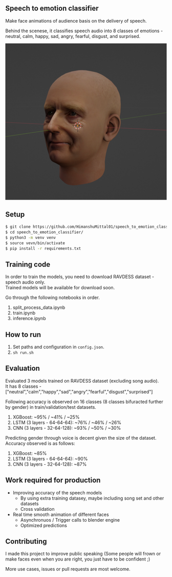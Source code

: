 ## Speech to emotion classifier

Make face animations of audience basis on the delivery of speech.

Behind the scenese, it classifies speech audio into 8 classes of emotions - neutral, calm, happy, sad, angry, fearful, disgust, and surprised.

![Screenshot](media/single_blendface_ss1.png)

## Setup

```zsh
$ git clone https://github.com/HimanshuMittal01/speech_to_emotion_classifier.git
$ cd speech_to_emotion_classifier/
$ python3 -m venv venv
$ source vevn/bin/activate
$ pip install -r requirements.txt
```

## Training code

In order to train the models, you need to download RAVDESS dataset - speech audio only.<br>
Trained models will be available for download soon.

Go through the following notebooks in order.
1. split_process_data.ipynb
2. train.ipynb
3. inference.ipynb

## How to run

1. Set paths and configuration in `config.json`.
2. `sh run.sh`

## Evaluation

Evaluated 3 models trained on RAVDESS dataset (excluding song audio).<br>
It has 8 classes - ["neutral","calm","happy","sad","angry","fearful","disgust","surprised"]

Following accuracy is observed on 16 classes (8 classes bifuracted further by gender) in train/validation/test datasets.

1. XGBoost: ~95% / ~41% / ~25%
2. LSTM (3 layers - 64-64-64): ~76% / ~46% / ~26%
3. CNN (3 layers - 32-64-128): ~93% / ~50% / ~30%

Predicting gender through voice is decent given the size of the dataset. Accuracy observed is as follows:

1. XGBoost: ~85%
2. LSTM (3 layers - 64-64-64): ~90%
3. CNN (3 layers - 32-64-128): ~87%

## Work required for production
- Improving accuracy of the speech models
    - By using extra training datasey, maybe including song set and other datasets
    - Cross validation
- Real time smooth animation of different faces
    - Asynchronuos / Trigger calls to blender engine
    - Optimized predictions

## Contributing
I made this project to improve public speaking (Some people will frown or make faces even when you are right, you just have to be confident ;)

More use cases, issues or pull requests are most welcome.
